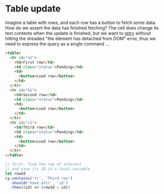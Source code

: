 # Table update

Imagine a table with rows, and each row has a button to fetch some data. How do we assert the data has finished fetching? The cell does change its text contents when the update is finished, but we want to [retry](https://on.cypress.io/retry-ability) without hitting the dreaded "the element has detached from DOM" error, thus we need to express the query as a single command ...

<!-- fiddle Table update -->

```html
<table>
  <tr id="a1">
    <td>First row</td>
    <td class="status">Pending</td>
    <td>
      <button>Load row</button>
    </td>
  </tr>
  <tr id="b1">
    <td>Second row</td>
    <td class="status">Pending</td>
    <td>
      <button>Load row</button>
    </td>
  </tr>
  <tr id="c1">
    <td>Third row</td>
    <td class="status">Pending</td>
    <td>
      <button>Load row</button>
    </td>
  </tr>
</table>
```

```js
// first, find the row of interest
// and save its ID in a local variable
let rowId
cy.contains('tr', 'Third row')
  .should('have.attr', 'id')
  .then((id) => (rowId = id))
```

<!-- fiddle-end -->
